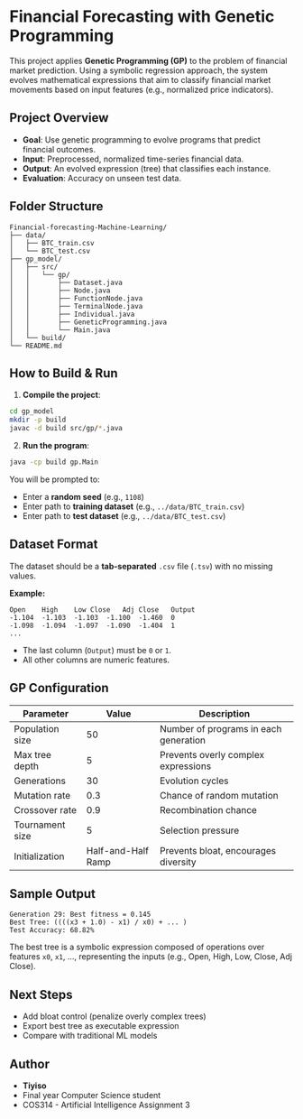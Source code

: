 # Financial Forecasting with Genetic Programming

This project applies **Genetic Programming (GP)** to the problem of financial market prediction. Using a symbolic regression approach, the system evolves mathematical expressions that aim to classify financial market movements based on input features (e.g., normalized price indicators).

## Project Overview
* **Goal**: Use genetic programming to evolve programs that predict financial outcomes.
* **Input**: Preprocessed, normalized time-series financial data.
* **Output**: An evolved expression (tree) that classifies each instance.
* **Evaluation**: Accuracy on unseen test data.

## Folder Structure

```
Financial-forecasting-Machine-Learning/
├── data/
│   ├── BTC_train.csv
│   └── BTC_test.csv
├── gp_model/
│   ├── src/
│   │   └── gp/
│   │       ├── Dataset.java
│   │       ├── Node.java
│   │       ├── FunctionNode.java
│   │       ├── TerminalNode.java
│   │       ├── Individual.java
│   │       ├── GeneticProgramming.java
│   │       └── Main.java
│   └── build/
└── README.md
```

## How to Build & Run

1. **Compile the project**:
```bash
cd gp_model
mkdir -p build
javac -d build src/gp/*.java
```

2. **Run the program**:
```bash
java -cp build gp.Main
```

You will be prompted to:
* Enter a **random seed** (e.g., `1108`)
* Enter path to **training dataset** (e.g., `../data/BTC_train.csv`)
* Enter path to **test dataset** (e.g., `../data/BTC_test.csv`)

## Dataset Format

The dataset should be a **tab-separated** `.csv` file (`.tsv`) with no missing values.

**Example:**
```
Open	High	Low	Close	Adj Close	Output
-1.104	-1.103	-1.103	-1.100	-1.460	0
-1.098	-1.094	-1.097	-1.090	-1.404	1
...
```

* The last column (`Output`) must be `0` or `1`.
* All other columns are numeric features.

## GP Configuration

| Parameter | Value | Description |
|-----------|-------|-------------|
| Population size | 50 | Number of programs in each generation |
| Max tree depth | 5 | Prevents overly complex expressions |
| Generations | 30 | Evolution cycles |
| Mutation rate | 0.3 | Chance of random mutation |
| Crossover rate | 0.9 | Recombination chance |
| Tournament size | 5 | Selection pressure |
| Initialization | Half-and-Half Ramp | Prevents bloat, encourages diversity |

## Sample Output

```
Generation 29: Best fitness = 0.145
Best Tree: ((((x3 + 1.0) - x1) / x0) + ... )
Test Accuracy: 68.82%
```

The best tree is a symbolic expression composed of operations over features `x0`, `x1`, ..., representing the inputs (e.g., Open, High, Low, Close, Adj Close).

## Next Steps
* Add bloat control (penalize overly complex trees)
* Export best tree as executable expression
* Compare with traditional ML models

## Author
* **Tiyiso**
* Final year Computer Science student
* COS314 - Artificial Intelligence Assignment 3